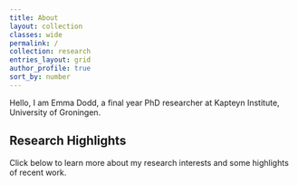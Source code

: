 ```yaml
---
title: About
layout: collection
classes: wide
permalink: /
collection: research
entries_layout: grid
author_profile: true
sort_by: number
---
```



Hello, I am Emma Dodd, a final year PhD researcher at Kapteyn Institute, University of Groningen. 

## Research Highlights

Click below to learn more about my research interests and some highlights of recent work. 






